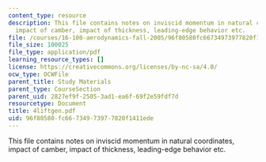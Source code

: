 ```yaml
---
content_type: resource
description: This file contains notes on inviscid momentum in natural coordinates,
  impact of camber, impact of thickness, leading-edge behavior etc.
file: /courses/16-100-aerodynamics-fall-2005/96f80580fc66734973977820f1411ede_4liftgen.pdf
file_size: 100025
file_type: application/pdf
learning_resource_types: []
license: https://creativecommons.org/licenses/by-nc-sa/4.0/
ocw_type: OCWFile
parent_title: Study Materials
parent_type: CourseSection
parent_uid: 2827ef9f-2505-3ad1-ea6f-69f2e59fdf7d
resourcetype: Document
title: 4liftgen.pdf
uid: 96f80580-fc66-7349-7397-7820f1411ede
---
```

This file contains notes on inviscid momentum in natural coordinates, impact of camber, impact of thickness, leading-edge behavior etc.
